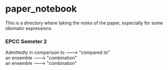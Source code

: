# paper_notebook
This is a directory where taking the notes of the paper, especially for some idiomatic expressions.

### EPCC Semeter 2
Admittedly
in comparison to		--->	"compared to"  
an ensemble		--->	"combination"  
an ensemble		--->	"combination"  
